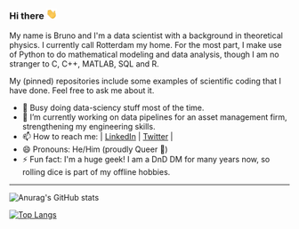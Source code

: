 ### Hi there <img src="https://github.com/kouniam/kouniam/blob/main/wave_emoji.gif" width="20px">

My name is Bruno and I'm a data scientist with a background in theoretical physics. I currently call Rotterdam my home. 
For the most part, I make use of Python to do mathematical modeling and data analysis, though I am no stranger to C, C++, MATLAB, SQL and R. 

My (pinned) repositories include some examples of scientific coding that I have done. Feel free to ask me about it.

- 🔭 Busy doing data-sciency stuff most of the time.
- 🌱 I’m currently working on data pipelines for an asset management firm, strengthening my engineering skills.
- 📫 How to reach me: | [LinkedIn](https://www.linkedin.com/in/kouniam/) | [Twitter](https://twitter.com/kyunull) |
- 😄 Pronouns: He/Him (proudly Queer :rainbow:)
- ⚡ Fun fact: I'm a huge geek! I am a DnD DM for many years now, so rolling dice is part of my offline hobbies.

***


![Anurag's GitHub stats](https://github-readme-stats.vercel.app/api?username=kouniam&show_icons=true&theme=tokyonight)

[![Top Langs](https://github-readme-stats.vercel.app/api/top-langs/?username=kouniam&layout=compact&theme=tokyonight)](https://github.com/anuraghazra/github-readme-stats)
